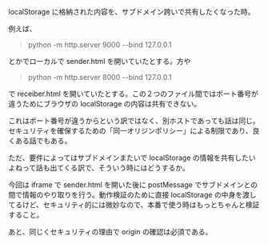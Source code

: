 localStorage に格納された内容を、サブドメイン跨いで共有したくなった時。

例えば、
> python -m http.server 9000 --bind 127.0.0.1

とかでローカルで sender.html を開いていたとする。方や

> python -m http.server 8000 --bind 127.0.0.1

で receiber.html を開いていたとする。この２つのファイル間ではポート番号が違うためにブラウザの localStorage の内容は共有できない。

これはポート番号が違うからという訳ではなく、別ホストであっても話は同じ。セキュリティを確保するための「同一オリジンポリシー」による制限であり、良くある話でもある。

ただ、要件によってはサブドメインまたいで localStorage の情報を共有したいよねって話も出てくる訳で、そういう時にはどうするか。

今回は iframe で sender.html を開いた後に postMessage でサブドメインとの間で情報のやり取りを行う。動作検証のために直接 localStorage の中身を渡してるけど、セキュリティ的には微妙なので、本番で使う時はもっとちゃんと検証すること。

あと、同じくセキュリティの理由で origin の確認は必須である。
